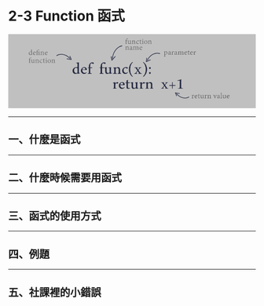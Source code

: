 # 2-3 Function 函式

![函式示意圖](images/function_python.png)

---

## **一、什麼是函式**
---
## **二、什麼時候需要用函式**
---
## **三、函式的使用方式**
---
## **四、例題**
---
## **五、社課裡的小錯誤**
